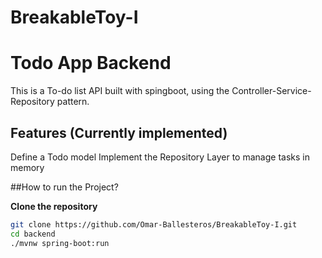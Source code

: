 # BreakableToy-I

# Todo App Backend

This is a To-do list API built with spingboot, using the Controller-Service-Repository pattern.

## Features (Currently implemented)

Define a Todo model
Implement the Repository Layer to manage tasks in memory

##How to run the Project?

**Clone the repository**
```bash
git clone https://github.com/Omar-Ballesteros/BreakableToy-I.git
cd backend
./mvnw spring-boot:run